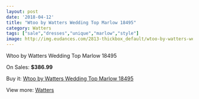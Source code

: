 ```yaml
---
layout: post
date: '2018-04-12'
title: "Wtoo by Watters Wedding Top Marlow 18495"
category: Watters
tags: ["sale","dresses","unique","marlow","style"]
image: http://img.eudances.com/2813-thickbox_default/wtoo-by-watters-wedding-top-marlow-18495.jpg
---
```

Wtoo by Watters Wedding Top Marlow 18495

On Sales: **$386.99**
<a href="https://www.eudances.com/en/watters/960-wtoo-by-watters-wedding-top-marlow-18495.html"><amp-img layout="responsive" width="600" height="600" src="//img.eudances.com/2813-thickbox_default/wtoo-by-watters-wedding-top-marlow-18495.jpg" alt="Wtoo by Watters Wedding Top Marlow 18495 0" /></a>
<a href="https://www.eudances.com/en/watters/960-wtoo-by-watters-wedding-top-marlow-18495.html"><amp-img layout="responsive" width="600" height="600" src="//img.eudances.com/2814-thickbox_default/wtoo-by-watters-wedding-top-marlow-18495.jpg" alt="Wtoo by Watters Wedding Top Marlow 18495 1" /></a>

Buy it: [Wtoo by Watters Wedding Top Marlow 18495](https://www.eudances.com/en/watters/960-wtoo-by-watters-wedding-top-marlow-18495.html "Wtoo by Watters Wedding Top Marlow 18495")

View more: [Watters](https://www.eudances.com/en/12-watters "Watters")